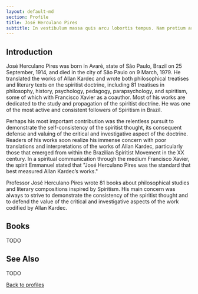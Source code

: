```yaml
---
layout: default-md
section: Profile
title: José Herculano Pires
subtitle: In vestibulum massa quis arcu lobortis tempus. Nam pretium arcu in odio vulputate luctus.
---
```


## Introduction
José Herculano Pires was born in Avaré, state of São Paulo, Brazil on 25 September, 1914, and died in the city of São Paulo on 9 March, 1979. He translated the works of Allan Kardec and wrote both philosophical treatises and literary texts on the spiritist doctrine, including 81 treatises in philosophy, history, psychology, pedagogy, parapsychology, and spiritism, some of which with Francisco Xavier as a coauthor. Most of his works are dedicated to the study and propagation of the spiritist doctrine. He was one of the most active and consistent followers of Spiritism in Brazil.

Perhaps his most important contribution was the relentless pursuit to demonstrate the self-consistency of the spiritist thought, its consequent defense and valuing of the critical and investigative aspect of the doctrine. Readers of his works soon realize his immense concern with poor translations and interpretations of the works of Allan Kardec, particularly those that emerged from within the Brazilian Spiritist Movement in the XX century. In a spiritual communication through the medium Francisco Xavier, the spirit Emmanuel stated that "José Herculano Pires was the standard that best measured Allan Kardec’s works."

Professor José Herculano Pires wrote 81 books about philosophical studies and literary compositions inspired by Spiritism. His main concern was always to strive to demonstrate the consistency of the spiritist thought and to defend the value of the critical and investigative aspects of the work codified by Allan Kardec.


## Books
TODO


## See Also
TODO


<a href="/profiles" class="button">Back to profiles</a>

